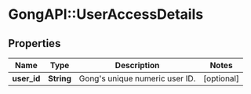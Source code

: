 # GongAPI::UserAccessDetails

## Properties
Name | Type | Description | Notes
------------ | ------------- | ------------- | -------------
**user_id** | **String** | Gong&#x27;s unique numeric user ID. | [optional] 


